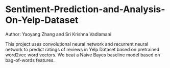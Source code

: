 # Sentiment-Prediction-and-Analysis-On-Yelp-Dataset

Author: Yaoyang Zhang and Sri Krishna Vadlamani

This project uses convolutional neural network and recurrent neural network to predict ratings of reviews in Yelp Dataset based on pretrained word2vec word vectors. We beat a Naive Bayes baseline model based on bag-of-words features. 

